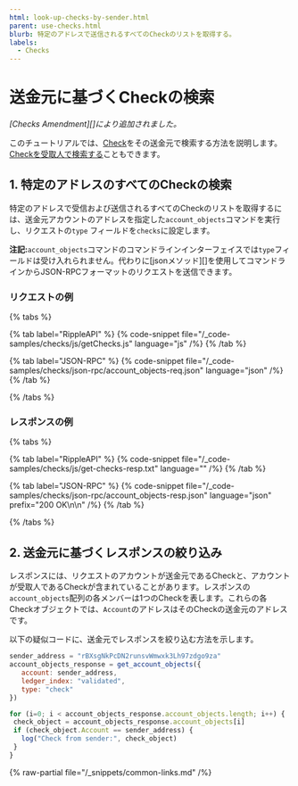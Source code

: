 ```yaml
---
html: look-up-checks-by-sender.html
parent: use-checks.html
blurb: 特定のアドレスで送信されるすべてのCheckのリストを取得する。
labels:
  - Checks
---
```

# 送金元に基づくCheckの検索

_[Checks Amendment][]により追加されました。_

このチュートリアルでは、[Check](../../../concepts/payment-types/checks.md)をその送金元で検索する方法を説明します。[Checkを受取人で検索する](look-up-checks-by-recipient.md)こともできます。

## 1. 特定のアドレスのすべてのCheckの検索

<!--{# TODO: Update if https://github.com/XRPLF/rippled/issues/2443 gets done #}-->

特定のアドレスで受信および送信されるすべてのCheckのリストを取得するには、送金元アカウントのアドレスを指定した`account_objects`コマンドを実行し、リクエストの`type` フィールドを`checks`に設定します。

**注記:**`account_objects`コマンドのコマンドラインインターフェイスでは`type`フィールドは受け入れられません。代わりに[jsonメソッド][]を使用してコマンドラインからJSON-RPCフォーマットのリクエストを送信できます。

### リクエストの例

{% tabs %}

{% tab label="RippleAPI" %}
{% code-snippet file="/_code-samples/checks/js/getChecks.js" language="js" /%}
{% /tab %}

{% tab label="JSON-RPC" %}
{% code-snippet file="/_code-samples/checks/json-rpc/account_objects-req.json" language="json" /%}
{% /tab %}

{% /tabs %}

### レスポンスの例

{% tabs %}

{% tab label="RippleAPI" %}
{% code-snippet file="/_code-samples/checks/js/get-checks-resp.txt" language="" /%}
{% /tab %}

{% tab label="JSON-RPC" %}
{% code-snippet file="/_code-samples/checks/json-rpc/account_objects-resp.json" language="json" prefix="200 OK\n\n" /%}
{% /tab %}

{% /tabs %}

## 2. 送金元に基づくレスポンスの絞り込み

レスポンスには、リクエストのアカウントが送金元であるCheckと、アカウントが受取人であるCheckが含まれていることがあります。レスポンスの`account_objects`配列の各メンバーは1つのCheckを表します。これらの各Checkオブジェクトでは、`Account`のアドレスはそのCheckの送金元のアドレスです。

以下の疑似コードに、送金元でレスポンスを絞り込む方法を示します。

```js
sender_address = "rBXsgNkPcDN2runsvWmwxk3Lh97zdgo9za"
account_objects_response = get_account_objects({
   account: sender_address,
   ledger_index: "validated",
   type: "check"
})

for (i=0; i < account_objects_response.account_objects.length; i++) {
 check_object = account_objects_response.account_objects[i]
 if (check_object.Account == sender_address) {
   log("Check from sender:", check_object)
 }
}
```

<!--{# common links #}-->

{% raw-partial file="/_snippets/common-links.md" /%}

